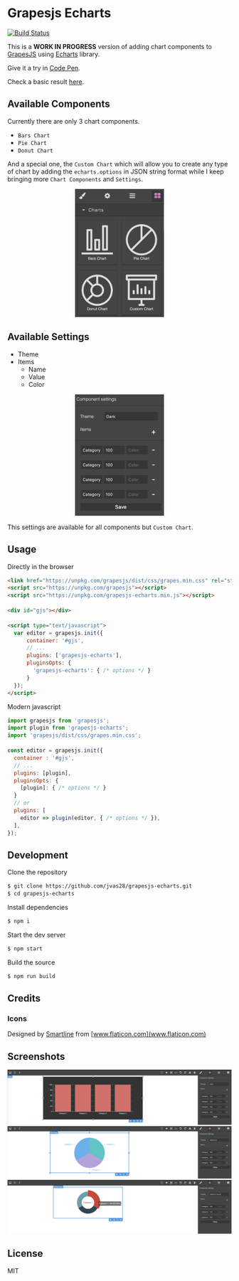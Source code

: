 # Grapesjs Echarts

[![Build Status](https://travis-ci.org/jvas28/grapesjs-echarts.svg?branch=master)](https://travis-ci.org/jvas28/grapesjs-echarts)

This is a **WORK IN PROGRESS** version of adding chart components to [GrapesJS](https://grapesjs.com/docs/api/component.html) using [Echarts](https://www.echartsjs.com/) library. 

Give it a try in
[Code Pen](https://codepen.io/jvas28/pen/ZEGByOq).

Check a basic result [here](https://codepen.io/jvas28/pen/ZEGByOq).





## Available Components
Currently there are only 3 chart components.
- `Bars Chart`
- `Pie Chart`
- `Donut Chart`

And a special one, the `Custom Chart` which will allow you to create any type of chart by adding the `echarts.options` in JSON string format while I keep bringing more `Chart Components` and `Settings`. 

<p align="center">
<img src="screenshots/blocks.png" width="200">
</p>

## Available Settings
- Theme
- Items
  - Name
  - Value
  - Color

<p align="center">
<img src="screenshots/setup.png" width="200">
</p>

This settings are available for all components but `Custom Chart`.




## Usage

Directly in the browser
```html
<link href="https://unpkg.com/grapesjs/dist/css/grapes.min.css" rel="stylesheet"/>
<script src="https://unpkg.com/grapesjs"></script>
<script src="https://unpkg.com/grapesjs-echarts.min.js"></script>

<div id="gjs"></div>

<script type="text/javascript">
  var editor = grapesjs.init({
      container: '#gjs',
      // ...
      plugins: ['grapesjs-echarts'],
      pluginsOpts: {
        'grapesjs-echarts': { /* options */ }
      }
  });
</script>
```

Modern javascript
```js
import grapesjs from 'grapesjs';
import plugin from 'grapesjs-echarts';
import 'grapesjs/dist/css/grapes.min.css';

const editor = grapesjs.init({
  container : '#gjs',
  // ...
  plugins: [plugin],
  pluginsOpts: {
    [plugin]: { /* options */ }
  }
  // or
  plugins: [
    editor => plugin(editor, { /* options */ }),
  ],
});
```



## Development

Clone the repository

```sh
$ git clone https://github.com/jvas28/grapesjs-echarts.git
$ cd grapesjs-echarts
```

Install dependencies

```sh
$ npm i
```

Start the dev server

```sh
$ npm start
```

Build the source

```sh
$ npm run build
```

## Credits

### Icons
Designed by [Smartline](https://www.flaticon.com/authors/smartline) from [www.flaticon.com](www.flaticon.com)

## Screenshots

![Bars](screenshots/bars-chart.png)
![Pie](screenshots/pie-chart.png)
![Donut](screenshots/donut-chart.png)


## License

MIT
